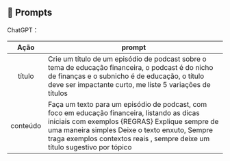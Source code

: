 ## 🧠 Prompts


ChatGPT：

|   Ação   | prompt                                                                                                                                                                                                                                                                         |
| :------: | ------------------------------------------------------------------------------------------------------------------------------------------------------------------------------------------------------------------------------------------------------------------------------ |
|  título  | Crie um título de um episódio de podcast sobre o tema de educação financeira, o podcast é do nicho de finanças e o subnicho é de educação, o título deve ser impactante curto, me liste 5 variações de títulos
| conteúdo | Faça um texto para um episódio de podcast, com foco em educação financeira, listando as dicas iniciais com exemplos {REGRAS} Explique sempre de uma maneira simples Deixe o texto enxuto, Sempre traga exemplos contextos reais , sempre deixe um título sugestivo por tópico |

